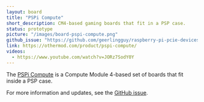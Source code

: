 ```yaml
---
layout: board
title: "PSPi Compute"
short_description: CM4-based gaming boards that fit in a PSP case.
status: prototype
picture: "/images/board-pspi-compute.png"
github_issue: "https://github.com/geerlingguy/raspberry-pi-pcie-devices/issues/410"
link: https://othermod.com/product/pspi-compute/
videos:
  - https://www.youtube.com/watch?v=JORz7SodY0Y
---
```

The [PSPi Compute](https://othermod.com/product/pspi-compute/) is a Compute Module 4-based set of boards that fit inside a PSP case.

For more information and updates, see the [GitHub issue](https://github.com/geerlingguy/raspberry-pi-pcie-devices/issues/410).

